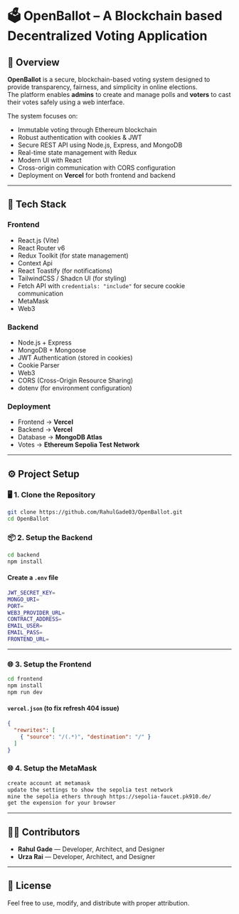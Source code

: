 # 🗳️ OpenBallot – A Blockchain based Decentralized Voting Application

## 🚀 Overview
**OpenBallot** is a secure, blockchain-based voting system designed to provide transparency, fairness, and simplicity in online elections.  
The platform enables **admins** to create and manage polls and **voters** to cast their votes safely using a web interface.

The system focuses on:
- Immutable voting through Ethereum blockchain
- Robust authentication with cookies & JWT  
- Secure REST API using Node.js, Express, and MongoDB  
- Real-time state management with Redux  
- Modern UI with React  
- Cross-origin communication with CORS configuration  
- Deployment on **Vercel** for both frontend and backend

---

## 🧩 Tech Stack

### Frontend
- React.js (Vite)
- React Router v6
- Redux Toolkit (for state management)
- Context Api
- React Toastify (for notifications)
- TailwindCSS / Shadcn UI (for styling)
- Fetch API with `credentials: "include"` for secure cookie communication
- MetaMask
- Web3

### Backend
- Node.js + Express
- MongoDB + Mongoose
- JWT Authentication (stored in cookies)
- Cookie Parser
- Web3
- CORS (Cross-Origin Resource Sharing)
- dotenv (for environment configuration)

### Deployment
- Frontend → **Vercel**
- Backend → **Vercel**
- Database → **MongoDB Atlas**
- Votes → **Ethereum Sepolia Test Network**

---

## ⚙️ Project Setup

### 🖥️ 1. Clone the Repository
```bash
git clone https://github.com/RahulGade03/OpenBallot.git
cd OpenBallot
```

### 📦 2. Setup the Backend
```bash
cd backend
npm install
```

#### Create a `.env` file
```bash
JWT_SECRET_KEY=
MONGO_URI=
PORT=
WEB3_PROVIDER_URL=
CONTRACT_ADDRESS=
EMAIL_USER=
EMAIL_PASS=
FRONTEND_URL=
```

---

### 🌐 3. Setup the Frontend
```bash
cd frontend
npm install
npm run dev
```

#### `vercel.json` (to fix refresh 404 issue)
```json
{
  "rewrites": [
    { "source": "/(.*)", "destination": "/" }
  ]
}
```
### 🌐 4. Setup the MetaMask
```bash
create account at metamask
update the settings to show the sepolia test network
mine the sepolia ethers through https://sepolia-faucet.pk910.de/
get the expension for your browser
```
---

## 👨‍💻 Contributors
- **Rahul Gade** — Developer, Architect, and Designer
- **Urza Rai** — Developer, Architect, and Designer

---

## 🏁 License
Feel free to use, modify, and distribute with proper attribution.
